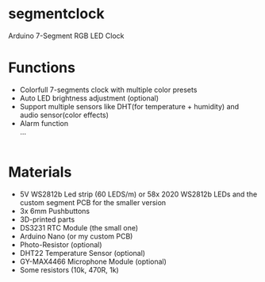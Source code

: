 # segmentclock
Arduino 7-Segment RGB LED Clock 

# Functions
- Colorfull 7-segments clock with multiple color presets</br>
- Auto LED brightness adjustment (optional)</br>
- Support multiple sensors like DHT(for temperature + humidity) and audio sensor(color effects)</br>
- Alarm function</br>
…</br></br>

# Materials
- 5V WS2812b Led strip (60 LEDS/m) or 58x 2020 WS2812b LEDs and the custom segment PCB for the smaller version</br>
- 3x 6mm Pushbuttons</br>
- 3D-printed parts</br>
- DS3231 RTC Module (the small one)</br>
- Arduino Nano (or my custom PCB)</br>
- Photo-Resistor (optional)</br>
- DHT22 Temperature Sensor (optional)</br>
- GY-MAX4466 Microphone Module (optional)</br>
- Some resistors (10k, 470R, 1k)</br>
